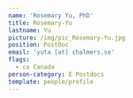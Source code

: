 ```yaml
---
name: 'Rosemary Yu, PhD'
title: Rosemary-Yu
lastname: Yu
picture: /img/pic_Rosemary-Yu.jpg
position: PostDoc
email: 'yuta [at] chalmers.se'
flags:
  - ca Canada
person-category: E Postdocs
template: people/profile
---
```


